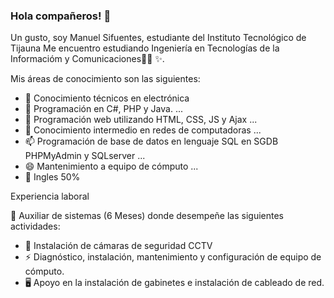 ### Hola compañeros! 👋


Un gusto, soy Manuel Sifuentes, estudiante del Instituto Tecnológico de Tijauna 
Me encuentro estudiando Ingeniería en Tecnologías de la Informacióm y Comunicaciones👨‍🏫 ✨.


Mis áreas de conocimiento son las siguientes:

- 🔭 Conocimiento técnicos en electrónica
- 🌱 Programación en C#, PHP y Java.  ...
- 👯 Programación web utilizando HTML, CSS, JS y Ajax ...
- 🤔 Conocimiento intermedio en redes de computadoras ...
- 📫 Programación de base de datos en lenguaje SQL en SGDB PHPMyAdmin y SQLserver ...
- 😄 Mantenimiento a equipo de cómputo ...
- 💬 Ingles 50%

Experiencia laboral

🔭 Auxiliar de sistemas (6 Meses) donde desempeñe las siguientes actividades:
- 📲 Instalación de cámaras de seguridad CCTV
- ⚡ Diagnóstico, instalación, mantenimiento y configuración de equipo de cómputo. 
- 🖥 Apoyo en la instalación de gabinetes e instalación de cableado de red.
  

